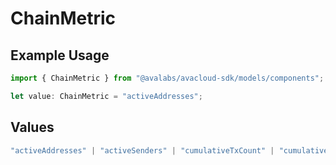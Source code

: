 # ChainMetric

## Example Usage

```typescript
import { ChainMetric } from "@avalabs/avacloud-sdk/models/components";

let value: ChainMetric = "activeAddresses";
```

## Values

```typescript
"activeAddresses" | "activeSenders" | "cumulativeTxCount" | "cumulativeAddresses" | "cumulativeContracts" | "cumulativeDeployers" | "gasUsed" | "txCount" | "avgGps" | "maxGps" | "avgTps" | "maxTps" | "avgGasPrice" | "maxGasPrice" | "feesPaid"
```